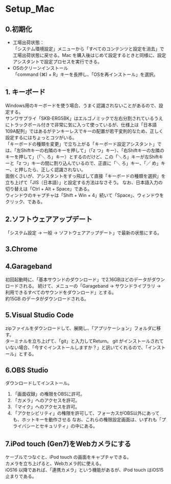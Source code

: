 # Setup_Mac
## 0.初期化
- 工場出荷状態：  
 「システム環境設定」メニューから「すべてのコンテンツと設定を消去」で工場出荷状態に戻せる。Mac を購入後はじめて設定するときと同様に、設定アシスタントで設定プロセスを実行できる。
- OSのクリーンインストール  
「command (⌘) + R」キーを長押し、「OSを再インストール」を選択。

## 1. キーボード
Windows用のキーボードを使う場合、うまく認識されないことがあるので、設定する。  
サンワサプライ「SKB-ERG5BK」はエルゴノミックで左右分割されているうえにトラックボール付きで非常に気に入って使っているが、仕様上は「日本語109A配列」ではあるがテンキーレスでキーの配置が若干変則的なため、正しく設定するにはちょっとコツがいる。  
「キーボードの種類を変更」で立ち上がる「キーボード設定アシスタント」では、「左Shiftキーの右隣のキーを押して」（「z つ」キー）、「右Shiftキーの左隣のキーを押して」（「＼ ろ」キー）とするのだけど、この「＼ろ」キーが左Shiftキーと「z つ」キーの間に割り込んでいるので、正直に「＼ ろ」キー、「／ め」キー、と押したら、正しく認識されない。  
面倒くさいが、アシスタントをすっ飛ばして直接「キーボードの種類を選択」を立ち上げて「JIS（日本語）」と設定する方法はなさそう。
なお、日本語入力の切り替えは「Ctrl + Alt + Space」である。  
ウィンドウのキャプチャは「Shift + Win + 4」続いて「Space」、ウィンドウをクリック、である。  
## 2.ソフトウェアアップデート
「システム設定 -> 一般 -> ソフトウェアアップデート」で最新の状態にする。  
## 3.Chrome
## 4.Garageband
初回起動時に、「基本サウンドのダウンロード」で2.16GBほどのデータがダウンロードされる。
続けて、メニューの「Garageband -> サウンドライブラリ -> 利用できるすべてのサウンドをダウンロード」とする。  
約15GB のデータがダウンロードされる。  
## 5.Visual Studio Code
zipファイルをダウンロードして、展開し、「アプリケーション」フォルダに移す。  
ターミナルを立ち上げて、「git」と入力してReturn。
git がインストールされていない場合、「今すぐインストールしますか？」と訊いてくれるので、「インストール」とする。
## 6.OBS Studio
ダウンロードしてインストール。  
1. 「画面収録」の権限をOBSに許可。
2. 「カメラ」へのアクセスを許可。
3. 「マイク」へのアクセスを許可。
4. 「アクセシビリティ」の権限を許可して、フォーカスがOBS以外にあっても、ホットキーを動作させる
なお、これらの権限設定画面は、いずれも「プライバシーとセキュリティ」の中にある。  
## 7.iPod touch (Gen7)をWebカメラにする
ケーブルでつなぐと、iPod touch の画面をキャプチャできる。  
カメラを立ち上げると、Webカメラ的に使える。  
iOS16 以降であれば、「連携カメラ」という機能があるが、iPod touch はiOS15止まりである。